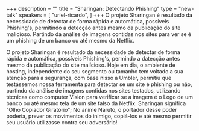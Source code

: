 +++
description = ""
title = "Sharingan: Detectando Phishing"
type = "new-talk"
speakers = [
        "uriel-ricardo",
]
+++
O projeto Sharingan é resultado da necessidade de detectar de forma rápida e automática, possíveis Phishing's, permitindo a detecção antes mesmo da publicação do site malicioso. Partindo da análise de imagens contidas nos sites para ver se é um phishing de um banco ou até mesmo da Netflix.

O projeto Sharingan é resultado da necessidade de detectar de forma rápida e automática, possíveis Phishing's, permindo a datecção antes mesmo da publicação do site malícioso. Hoje em dia, o ambiente de hosting, independente do seu segmento ou tamanho tem voltado a sua atenção para a segurança, com base nisso a Umbler, permitiu que testássemos nossa ferramenta para detectar se um site é phishing ou não, partindo da análise de imagens contidas nos sites testados, utilizando técnicas como computer Vision para verificar se a imagem é o Logo de um banco ou até mesmo tela de um site falso da Netflix. 
Sharingan significa "Olho Copiador Giratório"; 
No anime Naruto, o portador desse poder poderia, prever os movimentos do inimigo, copiá-los e até mesmo permitir seu usuário utilizasse contra seu adversário!